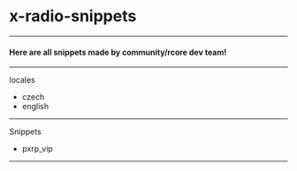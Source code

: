 # x-radio-snippets
---

#### Here are all snippets made by community/rcore dev team!

---

locales
- czech
- english

---

Snippets 
- pxrp_vip

---